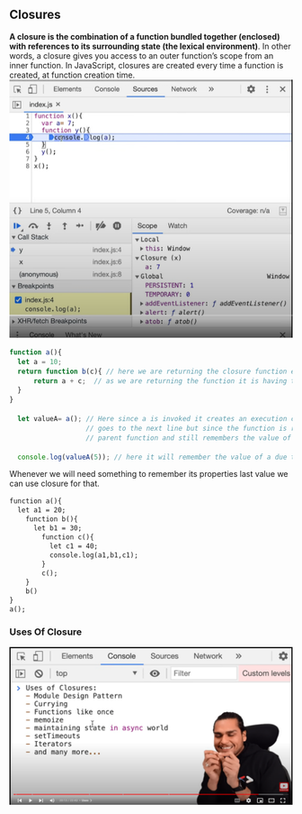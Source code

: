 ## Closures

**A closure is the combination of a function bundled together (enclosed) with references to its surrounding state (the lexical environment)**. In other words, a closure gives you access to an outer function’s scope from an inner function. In JavaScript, closures are created every time a function is created, at function creation time.
![](../images/core-js-02.png)
```js
function a(){
  let a = 10;
  return function b(c){ // here we are returning the closure function enclosed with the             environment             (lexical scope)
      return a + c;  // as we are returning the function it is having the value of a too but hasnt done anything yet with it
  }
}

  let valueA= a(); // Here since a is invoked it creates an execution context but that gets deleted when it 
                   // goes to the next line but since the function is returned it creates a closure on to the 
                   // parent function and still remembers the value of a due to closure. 
                   
  console.log(valueA(5)); // here it will remember the value of a due to closure 
```
Whenever we will need something to remember its properties last value we can use closure for that.

```
function a(){
  let a1 = 20;
    function b(){
      let b1 = 30;
        function c(){
          let c1 = 40;
          console.log(a1,b1,c1);
        }
        c();
    }
    b()
}
a();
```
### Uses Of Closure
![](../images/closure-uses.png)